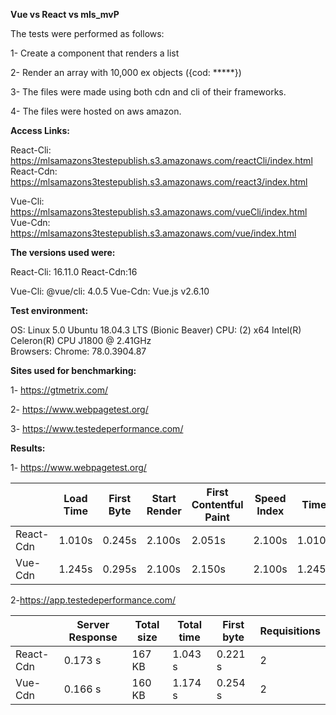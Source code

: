 **Vue vs React vs mls_mvP**

The tests were performed as follows:

1- Create a component that renders a list

2- Render an array with 10,000 ex objects ({cod: *****})

3- The files were made using both cdn and cli of their frameworks.

4- The files were hosted on aws amazon.

**Access Links:**

React-Cli:   https://mlsamazons3testepublish.s3.amazonaws.com/reactCli/index.html       
React-Cdn: https://mlsamazons3testepublish.s3.amazonaws.com/react3/index.html

Vue-Cli:    https://mlsamazons3testepublish.s3.amazonaws.com/vueCli/index.html
Vue-Cdn: https://mlsamazons3testepublish.s3.amazonaws.com/vue/index.html

**The versions used were:**

React-Cli: 16.11.0
React-Cdn:16

Vue-Cli:  @vue/cli: 4.0.5
Vue-Cdn: Vue.js v2.6.10


**Test environment:**

  OS: Linux 5.0 Ubuntu 18.04.3 LTS (Bionic Beaver)
  CPU: (2) x64 Intel(R) Celeron(R) CPU  J1800  @ 2.41GHz       
  Browsers: Chrome: 78.0.3904.87 


**Sites used for benchmarking:**

1- https://gtmetrix.com/

2-  https://www.webpagetest.org/

3- https://www.testedeperformance.com/

**Results:**

1- https://www.webpagetest.org/

|  |Load Time|First Byte|Start Render|First Contentful Paint|Speed Index|Time|Requests|Bytes In|
|--|---------|----------|------------|----------------------|-----------|----|--------|--------|
|React-Cdn|1.010s|0.245s|2.100s|2.051s|2.100s|1.010s|5|167 KB|
|Vue-Cdn|1.245s|0.295s|2.100s|2.150s|2.100s|1.245s|2|160 KB|


2-https://app.testedeperformance.com/

|   |Server Response|Total size|Total time|First byte|Requisitions|
|---|---------------|----------|----------|----------|------------|
|React-Cdn|0.173 s|167 KB|1.043 s|0.221 s|2|
|Vue-Cdn|0.166 s|160 KB|1.174 s|0.254 s|2|

